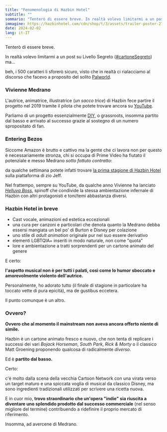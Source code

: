 ```yaml
---
title: "Fenomenologia di Hazbin Hotel"
subtitle: ""
sommario: "Tenterò di essere breve. In realtà volevo limitarmi a un post su Livello Segreto ma..."
immagine: https://hazbinhotel.com/cdn/shop/t/3/assets/trailer-poster-2733748e.jpg
date: 2024-02-02
lang: it-IT
---
```


Tenterò di essere breve.

In realtà volevo limitarmi a un post su Livello Segreto ([#cartoneSegreto](https://livellosegreto.it/tags/CartoneSegreto)) ma...

beh, i 500 caratteri li sforerò sicuro, visto che in realtà ci rialacciamo al discorso che facevo a proposito del solito [Palworld](/posts/ita/palworld).

### Vivienne Medrano

L'autrice, animatrice, illustratrice (_un sacco trice_) di Hazbin fece partire il progetto nel 2019 tramite il pilota che potete trovare ancora su [YouTube](https://www.youtube.com/watch?v=Zlmswo0S0e0).

Parliamo di un progetto essenzialmente [DIY](https://it.wikipedia.org/wiki/Etica_DIY), o grassroots, insomma partito dal basso e arrivato al successo grazie al sostegno di un numero spropositato di fan.

### Entering Bezos

Siccome Amazon è brutto e cattivo ma la gente che ci lavora non per questo è necessariamente stronza, chi si occupa di Prime Video ha fiutato il potenziale e messo Medrano _sotto fottuto contratto_: 

da qualche settimana potete infatti trovare [la prima stagione di Hazbin Hotel](https://www.primevideo.com/-/it/detail/0HZWTBZYQQXYW48YBANMDM2MZE/?language=it_IT) sulla piattaforma di zio Jeff.

Nel frattempo, sempre su YouTube, da qualche anno Vivienne ha lanciato [_Helluva Boss_](https://www.youtube.com/watch?v=el_PChGfJN8&list=PL-uopgYBi65HwiiDR9Y23lomAkGr9mm-S), spinoff che condivide la stessa ambientazione infernale di Hazbin con altri protagonisti e toni/temi abbastanza diversi.

### Hazbin Hotel in breve

* Cast vocale, animazioni ed estetica eccezionali 
* una cura per canzoni e particolari che denota quanto la Medrano debba essersi mangiata un bel po' di Burton e Disney per colazione 
* uno stile di _adult animation_ originale pur nel suo essere derivativo 
* elementi LGBTQIA+ inseriti in modo naturale, non come "quota"
* lore e ambientazione a tratti sorprendenti per un cartone animato del genere

E certo: 

**l'aspetto musical non è per tutti i palati, così come lo humor sboccato e amorevolmente violento dell'autrice.**

Personalmente, ho adorato tutto (il finale di stagione in particolare ha toccato vette di pura epicità), ma de gustibus eccetera.

Il punto comunque è un altro.

### Ovvero?

**Ovvero che al momento il mainstream non aveva ancora offerto niente di simile.**

Hazbin è un cartone animato fresco e nuovo, che non tenta di replicare i successi dei vari _Bojack Horseman_, _South Park_, _Rick & Morty_ o il classico Matt Groening proponendo qualcosa di radicalmente _diverso_.

Ed è **partito dal basso.**

Certo: 

c'è molto dalla scena della vecchia Cartoon Network con una virata verso un target maturo e una spiccata voglia di musical da classico Disney, ma sono ingredienti tradizionali utilizzati per scrivere una ricetta nuova.

E in cuor mio, **trovo straordinario che un'opera "indie" sia riuscita a diventare uno splendido prodotto dal successo commerciale** (nel senso migliore del termine) contribuendo a ridefinire il proprio mercato di riferimento.

Insomma, ad avercene di Medrano.